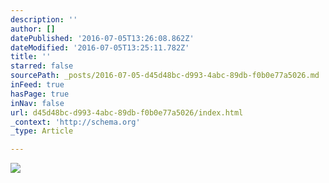 ```yaml
---
description: ''
author: []
datePublished: '2016-07-05T13:26:08.862Z'
dateModified: '2016-07-05T13:25:11.782Z'
title: ''
starred: false
sourcePath: _posts/2016-07-05-d45d48bc-d993-4abc-89db-f0b0e77a5026.md
inFeed: true
hasPage: true
inNav: false
url: d45d48bc-d993-4abc-89db-f0b0e77a5026/index.html
_context: 'http://schema.org'
_type: Article

---
```

![](https://the-grid-user-content.s3-us-west-2.amazonaws.com/b6aa6020-d385-42d3-8350-d7cf9eedc155.jpg)